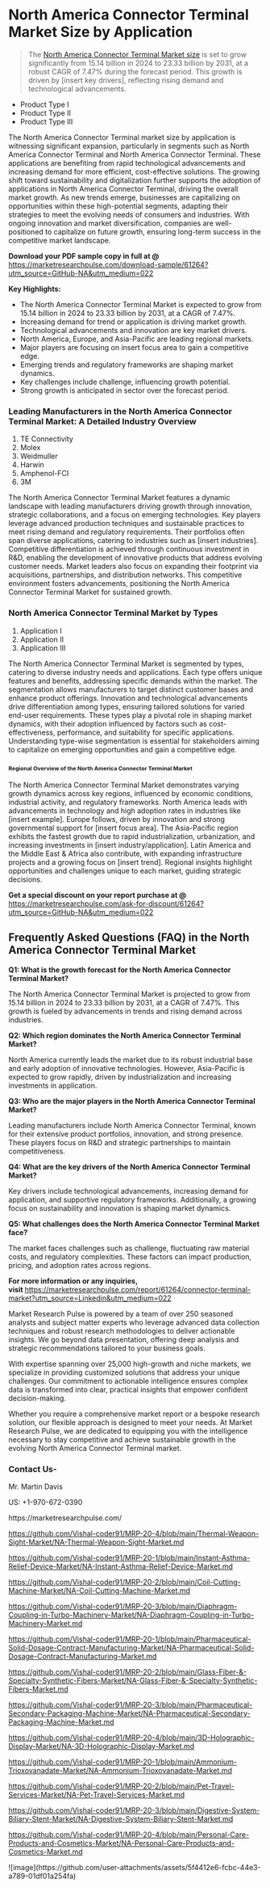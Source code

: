 <h1>North America Connector Terminal Market&nbsp;Size by Application</h1><blockquote><p>The <a href="https://marketresearchpulse.com/download-sample/61264?utm_source=GitHub-NA&amp;utm_medium=022">North America Connector Terminal Market size</a> is set to grow significantly from 15.14 billion in 2024 to 23.33 billion by 2031, at a robust CAGR of 7.47% during the forecast period. This growth is driven by [insert key drivers], reflecting rising demand and technological advancements.</p></blockquote><ul><li>Product Type I<li> Product Type II<li> Product Type III</li></ul><p>The North America Connector Terminal market size by application is witnessing significant expansion, particularly in segments such as North America Connector Terminal and North America Connector Terminal. These applications are benefiting from rapid technological advancements and increasing demand for more efficient, cost-effective solutions. The growing shift toward sustainability and digitalization further supports the adoption of applications in North America Connector Terminal, driving the overall market growth. As new trends emerge, businesses are capitalizing on opportunities within these high-potential segments, adapting their strategies to meet the evolving needs of consumers and industries. With ongoing innovation and market diversification, companies are well-positioned to capitalize on future growth, ensuring long-term success in the competitive market landscape.</p><p><strong>Download your PDF sample copy in full at @ </strong><a href="https://marketresearchpulse.com/download-sample/61264?utm_source=GitHub-NA&amp;utm_medium=022">https://marketresearchpulse.com/download-sample/61264?utm_source=GitHub-NA&amp;utm_medium=022</a></p><p><strong>Key Highlights: </strong></p><ul><li>The North America Connector Terminal Market is expected to grow from 15.14 billion in 2024 to 23.33 billion by 2031, at a CAGR of 7.47%.</li><li>Increasing demand for trend or application is driving market growth.</li><li>Technological advancements and innovation are key market drivers.</li><li>North America, Europe, and Asia-Pacific are leading regional markets.</li><li>Major players are focusing on insert focus area to gain a competitive edge.</li><li>Emerging trends and regulatory frameworks are shaping market dynamics.</li><li>Key challenges include challenge, influencing growth potential.</li><li>Strong growth is anticipated in sector over the forecast period.</li></ul><h3>Leading Manufacturers in the North America Connector Terminal Market: A Detailed Industry Overview</h3><ol><li>TE Connectivity</li><li>Molex</li><li>Weidmuller</li><li>Harwin</li><li>Amphenol-FCI</li><li>3M</li></ol><div class="flex max-w-full flex-col flex-grow"><div class="min-h-8 text-message flex w-full flex-col items-end gap-2 whitespace-normal break-words [.text-message+&amp;]:mt-5" dir="auto" data-message-author-role="assistant" data-message-id="fd8432e4-4910-450d-b182-61b7bfb0a01f" data-message-model-slug="gpt-4o"><div class="flex w-full flex-col gap-1 empty:hidden first:pt-[3px]"><div class="markdown prose w-full break-words dark:prose-invert light"><p>The North America Connector Terminal Market features a dynamic landscape with leading manufacturers driving growth through innovation, strategic collaborations, and a focus on emerging technologies. Key players leverage advanced production techniques and sustainable practices to meet rising demand and regulatory requirements. Their portfolios often span diverse applications, catering to industries such as [insert industries]. Competitive differentiation is achieved through continuous investment in R&amp;D, enabling the development of innovative products that address evolving customer needs. Market leaders also focus on expanding their footprint via acquisitions, partnerships, and distribution networks. This competitive environment fosters advancements, positioning the North America Connector Terminal Market for sustained growth.</p></div></div></div></div><h3>North America Connector Terminal Market by Types</h3><ol><li>Application I<li> Application II<li> Application III</li></ol><div class="flex max-w-full flex-col flex-grow"><div class="min-h-8 text-message flex w-full flex-col items-end gap-2 whitespace-normal break-words [.text-message+&amp;]:mt-5" dir="auto" data-message-author-role="assistant" data-message-id="084470be-0bb7-4664-bddf-5156b4f41249" data-message-model-slug="gpt-4o-mini"><div class="flex w-full flex-col gap-1 empty:hidden first:pt-[3px]"><div class="markdown prose w-full break-words dark:prose-invert light"><p>The North America Connector Terminal Market is segmented by types, catering to diverse industry needs and applications. Each type offers unique features and benefits, addressing specific demands within the market. The segmentation allows manufacturers to target distinct customer bases and enhance product offerings. Innovation and technological advancements drive differentiation among types, ensuring tailored solutions for varied end-user requirements. These types play a pivotal role in shaping market dynamics, with their adoption influenced by factors such as cost-effectiveness, performance, and suitability for specific applications. Understanding type-wise segmentation is essential for stakeholders aiming to capitalize on emerging opportunities and gain a competitive edge.</p></div></div></div></div><h3><span style="font-size: 11px;">Regional Overview of the North America Connector Terminal Market</span></h3><div class="flex max-w-full flex-col flex-grow"><div class="min-h-8 text-message flex w-full flex-col items-end gap-2 whitespace-normal break-words [.text-message+&amp;]:mt-5" dir="auto" data-message-author-role="assistant" data-message-id="e9038762-ce64-4e30-91c9-9bd413514231" data-message-model-slug="gpt-4o-mini"><div class="flex w-full flex-col gap-1 empty:hidden first:pt-[3px]"><div class="markdown prose w-full break-words dark:prose-invert light"><p>The North America Connector Terminal Market demonstrates varying growth dynamics across key regions, influenced by economic conditions, industrial activity, and regulatory frameworks. North America leads with advancements in technology and high adoption rates in industries like [insert example]. Europe follows, driven by innovation and strong governmental support for [insert focus area]. The Asia-Pacific region exhibits the fastest growth due to rapid industrialization, urbanization, and increasing investments in [insert industry/application]. Latin America and the Middle East &amp; Africa also contribute, with expanding infrastructure projects and a growing focus on [insert trend]. Regional insights highlight opportunities and challenges unique to each market, guiding strategic decisions.</p></div></div></div></div><p><strong>Get a special discount on your report purchase at @ </strong><a href="https://marketresearchpulse.com/ask-for-discount/61264?utm_source=GitHub-NA&amp;utm_medium=022">https://marketresearchpulse.com/ask-for-discount/61264?utm_source=GitHub-NA&amp;utm_medium=022</a></p><h2>Frequently Asked Questions (FAQ) in the North America Connector Terminal Market</h2><p><strong>Q1: What is the growth forecast for the North America Connector Terminal Market?</strong></p><p>The North America Connector Terminal Market is projected to grow from 15.14 billion in 2024 to 23.33 billion by 2031, at a CAGR of 7.47%. This growth is fueled by advancements in trends and rising demand across industries.</p><p><strong>Q2: Which region dominates the North America Connector Terminal Market?</strong></p><p>North America currently leads the market due to its robust industrial base and early adoption of innovative technologies. However, Asia-Pacific is expected to grow rapidly, driven by industrialization and increasing investments in application.</p><p><strong>Q3: Who are the major players in the North America Connector Terminal Market?</strong></p><p>Leading manufacturers include North America Connector Terminal, known for their extensive product portfolios, innovation, and strong presence. These players focus on R&amp;D and strategic partnerships to maintain competitiveness.</p><p><strong>Q4: What are the key drivers of the North America Connector Terminal Market?</strong></p><p>Key drivers include technological advancements, increasing demand for application, and supportive regulatory frameworks. Additionally, a growing focus on sustainability and innovation is shaping market dynamics.</p><p><strong>Q5: What challenges does the North America Connector Terminal Market face?</strong></p><p>The market faces challenges such as challenge, fluctuating raw material costs, and regulatory complexities. These factors can impact production, pricing, and adoption rates across regions.</p><p><strong>For more information or any inquiries, visit&nbsp;</strong><a href="https://marketresearchpulse.com/report/61264/connector-terminal-market?utm_source=Linkedin&utm_medium=022">https://marketresearchpulse.com/report/61264/connector-terminal-market?utm_source=Linkedin&utm_medium=022</a></p><p>Market Research Pulse is powered by a team of over 250 seasoned analysts and subject matter experts who leverage advanced data collection techniques and robust research methodologies to deliver actionable insights. We go beyond data presentation, offering deep analysis and strategic recommendations tailored to your business goals.</p><p>With expertise spanning over 25,000 high-growth and niche markets, we specialize in providing customized solutions that address your unique challenges. Our commitment to actionable intelligence ensures complex data is transformed into clear, practical insights that empower confident decision-making.</p><p>Whether you require a comprehensive market report or a bespoke research solution, our flexible approach is designed to meet your needs. At Market Research Pulse, we are dedicated to equipping you with the intelligence necessary to stay competitive and achieve sustainable growth in the evolving North America Connector Terminal market.</p><h3><strong>Contact Us-</strong></h3><p>Mr. Martin Davis</p><p>US: +1-970-672-0390</p><p>https://marketresearchpulse.com/</p><p><a href="https://github.com/Vishal-coder91/MRP-20-4/blob/main/Thermal-Weapon-Sight-Market/NA-Thermal-Weapon-Sight-Market.md">https://github.com/Vishal-coder91/MRP-20-4/blob/main/Thermal-Weapon-Sight-Market/NA-Thermal-Weapon-Sight-Market.md</a></p><p><a href="https://github.com/Vishal-coder91/MRP-20-1/blob/main/Instant-Asthma-Relief-Device-Market/NA-Instant-Asthma-Relief-Device-Market.md">https://github.com/Vishal-coder91/MRP-20-1/blob/main/Instant-Asthma-Relief-Device-Market/NA-Instant-Asthma-Relief-Device-Market.md</a></p><p><a href="https://github.com/Vishal-coder91/MRP-20-2/blob/main/Coil-Cutting-Machine-Market/NA-Coil-Cutting-Machine-Market.md">https://github.com/Vishal-coder91/MRP-20-2/blob/main/Coil-Cutting-Machine-Market/NA-Coil-Cutting-Machine-Market.md</a></p><p><a href="https://github.com/Vishal-coder91/MRP-20-3/blob/main/Diaphragm-Coupling-in-Turbo-Machinery-Market/NA-Diaphragm-Coupling-in-Turbo-Machinery-Market.md">https://github.com/Vishal-coder91/MRP-20-3/blob/main/Diaphragm-Coupling-in-Turbo-Machinery-Market/NA-Diaphragm-Coupling-in-Turbo-Machinery-Market.md</a></p><p><a href="https://github.com/Vishal-coder91/MRP-20-1/blob/main/Pharmaceutical-Solid-Dosage-Contract-Manufacturing-Market/NA-Pharmaceutical-Solid-Dosage-Contract-Manufacturing-Market.md">https://github.com/Vishal-coder91/MRP-20-1/blob/main/Pharmaceutical-Solid-Dosage-Contract-Manufacturing-Market/NA-Pharmaceutical-Solid-Dosage-Contract-Manufacturing-Market.md</a></p><p><a href="https://github.com/Vishal-coder91/MRP-20-2/blob/main/Glass-Fiber-&-Specialty-Synthetic-Fibers-Market/NA-Glass-Fiber-&-Specialty-Synthetic-Fibers-Market.md">https://github.com/Vishal-coder91/MRP-20-2/blob/main/Glass-Fiber-&-Specialty-Synthetic-Fibers-Market/NA-Glass-Fiber-&-Specialty-Synthetic-Fibers-Market.md</a></p><p><a href="https://github.com/Vishal-coder91/MRP-20-3/blob/main/Pharmaceutical-Secondary-Packaging-Machine-Market/NA-Pharmaceutical-Secondary-Packaging-Machine-Market.md">https://github.com/Vishal-coder91/MRP-20-3/blob/main/Pharmaceutical-Secondary-Packaging-Machine-Market/NA-Pharmaceutical-Secondary-Packaging-Machine-Market.md</a></p><p><a href="https://github.com/Vishal-coder91/MRP-20-4/blob/main/3D-Holographic-Display-Market/NA-3D-Holographic-Display-Market.md">https://github.com/Vishal-coder91/MRP-20-4/blob/main/3D-Holographic-Display-Market/NA-3D-Holographic-Display-Market.md</a></p><p><a href="https://github.com/Vishal-coder91/MRP-20-1/blob/main/Ammonium-Trioxovanadate-Market/NA-Ammonium-Trioxovanadate-Market.md">https://github.com/Vishal-coder91/MRP-20-1/blob/main/Ammonium-Trioxovanadate-Market/NA-Ammonium-Trioxovanadate-Market.md</a></p><p><a href="https://github.com/Vishal-coder91/MRP-20-2/blob/main/Pet-Travel-Services-Market/NA-Pet-Travel-Services-Market.md">https://github.com/Vishal-coder91/MRP-20-2/blob/main/Pet-Travel-Services-Market/NA-Pet-Travel-Services-Market.md</a></p><p><a href="https://github.com/Vishal-coder91/MRP-20-3/blob/main/Digestive-System-Biliary-Stent-Market/NA-Digestive-System-Biliary-Stent-Market.md">https://github.com/Vishal-coder91/MRP-20-3/blob/main/Digestive-System-Biliary-Stent-Market/NA-Digestive-System-Biliary-Stent-Market.md</a></p><p><a href="https://github.com/Vishal-coder91/MRP-20-4/blob/main/Personal-Care-Products-and-Cosmetics-Market/NA-Personal-Care-Products-and-Cosmetics-Market.md">https://github.com/Vishal-coder91/MRP-20-4/blob/main/Personal-Care-Products-and-Cosmetics-Market/NA-Personal-Care-Products-and-Cosmetics-Market.md</a></p>
![image](https://github.com/user-attachments/assets/5f4412e6-fcbc-44e3-a789-01df01a254fa)
